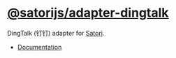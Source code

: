 # [@satorijs/adapter-dingtalk](https://koishi.chat/plugins/adapter/dingtalk.html)

DingTalk (钉钉) adapter for [Satori](https://github.com/satorijs/satori).

- [Documentation](https://koishi.chat/plugins/adapter/dingtalk.html)
